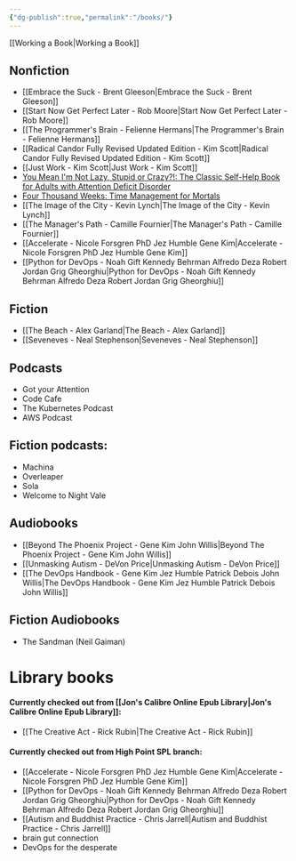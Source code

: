 ```yaml
---
{"dg-publish":true,"permalink":"/books/"}
---
```



[[Working a Book\|Working a Book]]

## Nonfiction
- [[Embrace the Suck - Brent Gleeson\|Embrace the Suck - Brent Gleeson]]
- [[Start Now Get Perfect Later - Rob Moore\|Start Now Get Perfect Later - Rob Moore]]
- [[The Programmer's Brain - Felienne Hermans\|The Programmer's Brain - Felienne Hermans]]
- [[Radical Candor Fully Revised Updated Edition - Kim Scott\|Radical Candor Fully Revised Updated Edition - Kim Scott]]
- [[Just Work - Kim Scott\|Just Work - Kim Scott]]
- [You Mean I'm Not Lazy, Stupid or Crazy?!: The Classic Self-Help Book for Adults with Attention Deficit Disorder](<https://www.amazon.com/You-Mean-Lazy-Stupid-Crazy/dp/0743264487>)
- [Four Thousand Weeks: Time Management for Mortals](<https://www.amazon.com/Four-Thousand-Weeks-Management-Mortals/dp/0374159122>)
- [[The Image of the City - Kevin Lynch\|The Image of the City - Kevin Lynch]]
- [[The Manager's Path - Camille Fournier\|The Manager's Path - Camille Fournier]]
- [[Accelerate - Nicole Forsgren PhD Jez Humble Gene Kim\|Accelerate - Nicole Forsgren PhD Jez Humble Gene Kim]]
- [[Python for DevOps - Noah Gift Kennedy Behrman Alfredo Deza Robert Jordan Grig Gheorghiu\|Python for DevOps - Noah Gift Kennedy Behrman Alfredo Deza Robert Jordan Grig Gheorghiu]]

## Fiction
- [[The Beach - Alex Garland\|The Beach - Alex Garland]]
- [[Seveneves - Neal Stephenson\|Seveneves - Neal Stephenson]]

## Podcasts
- Got your Attention
- Code Cafe
- The Kubernetes Podcast
- AWS Podcast

## Fiction podcasts:
 - Machina
 - Overleaper
 - Sola
 - Welcome to Night Vale

## Audiobooks
- [[Beyond The Phoenix Project - Gene Kim John Willis\|Beyond The Phoenix Project - Gene Kim John Willis]]
- [[Unmasking Autism - DeVon Price\|Unmasking Autism - DeVon Price]]
- [[The DevOps Handbook - Gene Kim Jez Humble Patrick Debois John Willis\|The DevOps Handbook - Gene Kim Jez Humble Patrick Debois John Willis]]


## Fiction Audiobooks
- The Sandman (Neil Gaiman)

# Library books
#### Currently checked out from [[Jon's Calibre Online Epub Library\|Jon's Calibre Online Epub Library]]:
- [[The Creative Act - Rick Rubin\|The Creative Act - Rick Rubin]]

#### Currently checked out from High Point SPL branch:
- [[Accelerate - Nicole Forsgren PhD Jez Humble Gene Kim\|Accelerate - Nicole Forsgren PhD Jez Humble Gene Kim]]
- [[Python for DevOps - Noah Gift Kennedy Behrman Alfredo Deza Robert Jordan Grig Gheorghiu\|Python for DevOps - Noah Gift Kennedy Behrman Alfredo Deza Robert Jordan Grig Gheorghiu]]
- [[Autism and Buddhist Practice - Chris Jarrell\|Autism and Buddhist Practice - Chris Jarrell]]
- brain gut connection
- DevOps for the desperate